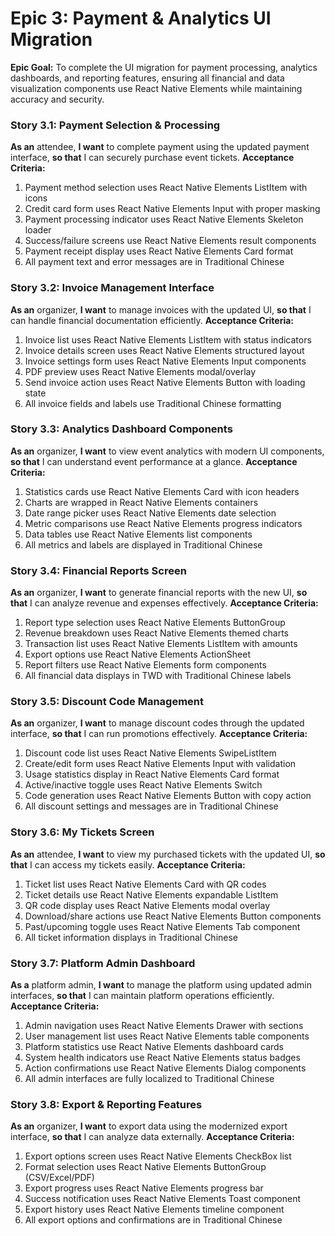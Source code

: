 # Epic 3: Payment & Analytics UI Migration
**Epic Goal:** To complete the UI migration for payment processing, analytics dashboards, and reporting features, ensuring all financial and data visualization components use React Native Elements while maintaining accuracy and security.

### Story 3.1: Payment Selection & Processing
**As an** attendee, **I want** to complete payment using the updated payment interface, **so that** I can securely purchase event tickets.
**Acceptance Criteria:**
1. Payment method selection uses React Native Elements ListItem with icons
2. Credit card form uses React Native Elements Input with proper masking
3. Payment processing indicator uses React Native Elements Skeleton loader
4. Success/failure screens use React Native Elements result components
5. Payment receipt display uses React Native Elements Card format
6. All payment text and error messages are in Traditional Chinese

### Story 3.2: Invoice Management Interface
**As an** organizer, **I want** to manage invoices with the updated UI, **so that** I can handle financial documentation efficiently.
**Acceptance Criteria:**
1. Invoice list uses React Native Elements ListItem with status indicators
2. Invoice details screen uses React Native Elements structured layout
3. Invoice settings form uses React Native Elements Input components
4. PDF preview uses React Native Elements modal/overlay
5. Send invoice action uses React Native Elements Button with loading state
6. All invoice fields and labels use Traditional Chinese formatting

### Story 3.3: Analytics Dashboard Components
**As an** organizer, **I want** to view event analytics with modern UI components, **so that** I can understand event performance at a glance.
**Acceptance Criteria:**
1. Statistics cards use React Native Elements Card with icon headers
2. Charts are wrapped in React Native Elements containers
3. Date range picker uses React Native Elements date selection
4. Metric comparisons use React Native Elements progress indicators
5. Data tables use React Native Elements list components
6. All metrics and labels are displayed in Traditional Chinese

### Story 3.4: Financial Reports Screen
**As an** organizer, **I want** to generate financial reports with the new UI, **so that** I can analyze revenue and expenses effectively.
**Acceptance Criteria:**
1. Report type selection uses React Native Elements ButtonGroup
2. Revenue breakdown uses React Native Elements themed charts
3. Transaction list uses React Native Elements ListItem with amounts
4. Export options use React Native Elements ActionSheet
5. Report filters use React Native Elements form components
6. All financial data displays in TWD with Traditional Chinese labels

### Story 3.5: Discount Code Management
**As an** organizer, **I want** to manage discount codes through the updated interface, **so that** I can run promotions effectively.
**Acceptance Criteria:**
1. Discount code list uses React Native Elements SwipeListItem
2. Create/edit form uses React Native Elements Input with validation
3. Usage statistics display in React Native Elements Card format
4. Active/inactive toggle uses React Native Elements Switch
5. Code generation uses React Native Elements Button with copy action
6. All discount settings and messages are in Traditional Chinese

### Story 3.6: My Tickets Screen
**As an** attendee, **I want** to view my purchased tickets with the updated UI, **so that** I can access my tickets easily.
**Acceptance Criteria:**
1. Ticket list uses React Native Elements Card with QR codes
2. Ticket details use React Native Elements expandable ListItem
3. QR code display uses React Native Elements modal overlay
4. Download/share actions use React Native Elements Button components
5. Past/upcoming toggle uses React Native Elements Tab component
6. All ticket information displays in Traditional Chinese

### Story 3.7: Platform Admin Dashboard
**As a** platform admin, **I want** to manage the platform using updated admin interfaces, **so that** I can maintain platform operations efficiently.
**Acceptance Criteria:**
1. Admin navigation uses React Native Elements Drawer with sections
2. User management list uses React Native Elements table components
3. Platform statistics use React Native Elements dashboard cards
4. System health indicators use React Native Elements status badges
5. Action confirmations use React Native Elements Dialog components
6. All admin interfaces are fully localized to Traditional Chinese

### Story 3.8: Export & Reporting Features
**As an** organizer, **I want** to export data using the modernized export interface, **so that** I can analyze data externally.
**Acceptance Criteria:**
1. Export options screen uses React Native Elements CheckBox list
2. Format selection uses React Native Elements ButtonGroup (CSV/Excel/PDF)
3. Export progress uses React Native Elements progress bar
4. Success notification uses React Native Elements Toast component
5. Export history uses React Native Elements timeline component
6. All export options and confirmations are in Traditional Chinese